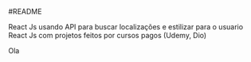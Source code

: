 #README

React Js usando API para buscar localizações e estilizar para o usuario
React Js com projetos feitos por cursos pagos (Udemy, Dio)

Ola
